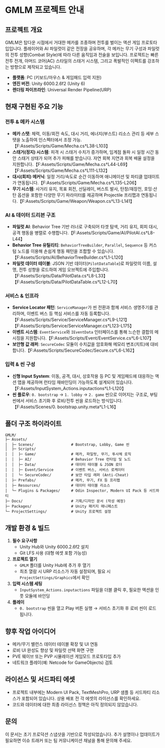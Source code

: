 # GMLM 프로젝트 안내

## 프로젝트 개요
GMLM은 탑다운 시점에서 거대한 메카를 조종하며 전투를 벌이는 액션 게임 프로토타입입니다. 플레이어와 AI 파일럿이 같은 전장을 공유하며, 각 메카는 무기 구성과 파일럿의 전투 성향(Combat Style)에 따라 다른 움직임과 전술을 보입니다. 프로젝트는 빠른 전투 전개, 아머드 코어(AC) 스타일의 스태거 시스템, 그리고 폭발적인 이펙트를 강조하는 방향으로 제작되고 있습니다.

- **플랫폼**: PC (키보드/마우스 & 게임패드 입력 지원)
- **엔진 버전**: Unity 6000.2.6f2 (Unity 6)
- **렌더링 파이프라인**: Universal Render Pipeline(URP)

## 현재 구현된 주요 기능
### 전투 & 메카 시스템
- **메카 스탯**: 체력, 이동/회전 속도, 대시 거리, 에너지(부스트) 리소스 관리 등 세부 스탯을 노출하여 인스펙터에서 조정 가능.【F:Assets/Scripts/Game/Mecha.cs†L38-L103】
- **스태거(정지) 시스템**: 피격 시 스태거 수치가 증가하며, 임계점 돌파 시 일정 시간 동안 스태거 상태가 되어 추가 피해를 받습니다. 자연 회복 지연과 회복 배율 설정을 지원합니다.【F:Assets/Scripts/Game/Mecha.cs†L44-L69】【F:Assets/Scripts/Game/Mecha.cs†L111-L132】
- **대시(회피) 메커닉**: 일정 거리/속도로 순간 이동하며 애니메이션 및 파티클 업데이트가 연동됩니다.【F:Assets/Scripts/Game/Mecha.cs†L135-L206】
- **무기 시스템**: 사거리 유지, 목표 회전, 선딜레이, 버스트 발사, 탄창/재장전, 호밍·산탄 옵션을 포함한 다양한 무기 파라미터를 제공하며 Projectile 프리팹과 연동됩니다.【F:Assets/Scripts/Game/Weapon/Weapon.cs†L13-L141】

### AI & 데이터 드리븐 구조
- **파일럿 AI**: Behavior Tree 기반 러너로 구축되어 타겟 탐색, 거리 유지, 회피 대시, 공격 행동을 병렬로 수행합니다.【F:Assets/Scripts/Game/AI/PilotAI.cs†L8-L44】
- **Behavior Tree 유틸리티**: `BehaviorTreeBuilder`, `Parallel`, `Sequence` 등 커스텀 노드를 이용해 손쉽게 행동 패턴을 조합할 수 있습니다.【F:Assets/Scripts/AI/BehaviorTreeBuilder.cs†L1-L120】
- **파일럿 데이터 테이블**: JSON 기반 데이터(`PilotDataTable`)로 파일럿의 이름, 설명, 전투 성향을 로드하여 게임 오브젝트에 주입합니다.【F:Assets/Scripts/Data/PilotData.cs†L8-L33】【F:Assets/Scripts/Data/PilotDataTable.cs†L12-L70】

### 서비스 & 인프라
- **Service Locator 패턴**: `ServiceManager`가 씬 전환과 함께 서비스 생명주기를 관리하며, 이벤트 버스 등 핵심 서비스를 자동 등록합니다.【F:Assets/Scripts/Service/ServiceManager.cs†L9-L121】【F:Assets/Scripts/Service/ServiceManager.cs†L123-L175】
- **이벤트 시스템**: `EventService`와 `IEventData` 인터페이스를 통해 느슨한 결합의 메시징을 지원합니다.【F:Assets/Scripts/Event/EventService.cs†L6-L107】
- **보안형 값 래퍼**: `SecureCodec` 모듈이 수치값을 암호화해 메모리 변조(치트)에 대비합니다.【F:Assets/Scripts/SecureCodec/Secure.cs†L6-L162】

### 입력 & 씬 구성
- **신형 Input System**: 이동, 공격, 대시, 상호작용 등 PC 및 게임패드에 대응하는 액션 맵을 제공하며 런타임 재바인딩이 가능하도록 설계되어 있습니다.【F:Assets/InputSystem_Actions.inputactions†L1-L120】
- **씬 플로우**: `0. bootstrap` → `1. lobby` → `2. game` 씬으로 이어지는 구조로, 부팅 씬에서 서비스 초기화 후 로비/전투 씬을 로드하는 방식입니다.【F:Assets/Scenes/0. bootstrap.unity.meta†L1-L16】

## 폴더 구조 하이라이트
```
GMLM/
├─ Assets/
│  ├─ Scenes/                 # Bootstrap, Lobby, Game 씬
│  ├─ Scripts/
│  │  ├─ Game/                # 메카, 파일럿, 무기, 투사체 로직
│  │  ├─ AI/                  # Behavior Tree 런타임 및 노드
│  │  ├─ Data/                # 데이터 테이블 & JSON 로더
│  │  ├─ Event/Service        # 이벤트 버스, 서비스 로케이터
│  │  └─ SecureCodec/         # 보안 타입 래퍼 (Anti-Cheat)
│  ├─ Prefabs/                # 메카, 무기, FX 등 프리팹
│  ├─ Resources/              # 데이터 테이블 리소스
│  └─ Plugins & Packages/     # Odin Inspector, Modern UI Pack 등 서드파티
├─ Docs/                      # 기획/디자인 문서 (작성 예정)
├─ Packages/                  # Unity 패키지 매니페스트
└─ ProjectSettings/           # Unity 프로젝트 설정
```

## 개발 환경 & 빌드
1. **필수 요구사항**
   - Unity Hub와 Unity 6000.2.6f2 설치
   - Git LFS 사용 (대형 에셋 포함 가능성)
2. **프로젝트 열기**
   - `GMLM` 폴더를 Unity Hub에 추가 후 열기
   - 최초 열람 시 URP 리소스가 자동 설정되며, 필요 시 `ProjectSettings/Graphics`에서 확인
3. **입력 시스템 세팅**
   - `InputSystem_Actions.inputactions` 파일을 더블 클릭 후, 필요한 액션을 인풋 모듈에 바인딩
4. **플레이**
   - `0. bootstrap` 씬을 열고 Play 버튼 실행 → 서비스 초기화 후 로비 씬이 로드됩니다.

## 향후 작업 아이디어
- 메카/무기 밸런스 데이터 테이블 확장 및 UI 연동
- 로비 UI 완성도 향상 및 파일럿 선택 화면 구현
- PVE 웨이브 또는 PVP 시뮬레이션 게임모드 프로토타입 추가
- 네트워크 플레이(예: Netcode for GameObjects) 검토

## 라이선스 및 서드파티 에셋
- 프로젝트 내부에는 Modern UI Pack, TextMeshPro, URP 샘플 등 서드파티 리소스가 포함되어 있습니다. 상용 배포 전 각 에셋의 라이선스를 확인하세요.
- 코드와 데이터에 대한 최종 라이선스 정책은 아직 정의되지 않았습니다.

## 문의
이 문서는 초기 프로덕션 스냅샷을 기반으로 작성되었습니다. 추가 설명이나 업데이트가 필요하면 이슈 트래커 또는 팀 커뮤니케이션 채널을 통해 문의해 주세요.
